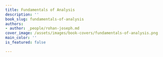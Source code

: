```yaml
---
title: Fundamentals of Analysis
description: ''
book_slug: fundamentals-of-analysis
authors:
- author: _people/rohan-joseph.md
cover_image: /assets/images/book-covers/fundamentals-of-analysis.png
main_color: ''
is_featured: false

---
```

